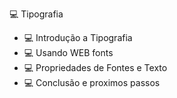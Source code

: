 :computer: Tipografia
- :computer: Introdução a Tipografia
- :computer: Usando WEB fonts
- :computer: Propriedades de Fontes e Texto
- :computer: Conclusão e proximos passos


